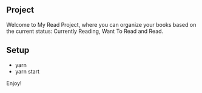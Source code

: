 ## Project

Welcome to My Read Project, where you can organize your books based on the current status: Currently Reading, Want To Read and Read.

## Setup

- yarn 
- yarn start

Enjoy!
 